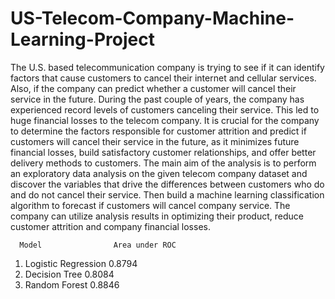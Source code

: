 # US-Telecom-Company-Machine-Learning-Project

The U.S. based telecommunication company is trying to see if it can identify factors that cause customers to cancel their internet and cellular services. Also, if the company can predict whether a customer will cancel their service in the future. During the past couple of years, the company has experienced record levels of customers canceling their service. This led to huge financial losses to the telecom company. It is crucial for the company to determine the factors responsible for customer attrition and predict if customers will cancel their service in the future, as it minimizes future financial losses, build satisfactory customer relationships, and offer better delivery methods to customers.
The main aim of the analysis is to perform an exploratory data analysis on the given telecom company dataset and discover the variables that drive the differences between customers who do and do not cancel their service. Then build a machine learning classification algorithm to forecast if customers will cancel company service. The company can utilize analysis results in optimizing their product, reduce customer attrition and company financial losses.

      Model                Area under ROC
1. Logistic Regression           0.8794
2. Decision Tree                 0.8084
3. Random Forest                 0.8846
